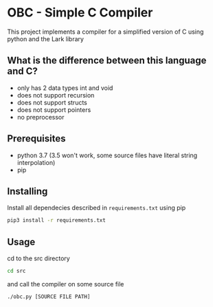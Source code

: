 # OBC - Simple C Compiler
This project implements a compiler for a simplified version of C
using python and the Lark library

## What is the difference between this language and C?
* only has 2 data types int and void
* does not support recursion
* does not support structs
* does not support pointers
* no preprocessor

## Prerequisites

* python 3.7 (3.5 won't work, some source files have literal string interpolation)
* pip

## Installing

Install all dependecies described in `requirements.txt` using pip

```bash
pip3 install -r requirements.txt
```
## Usage
cd to the src directory 

```bash
cd src
```

and call the compiler on some source file

```bash
./obc.py [SOURCE FILE PATH]
```